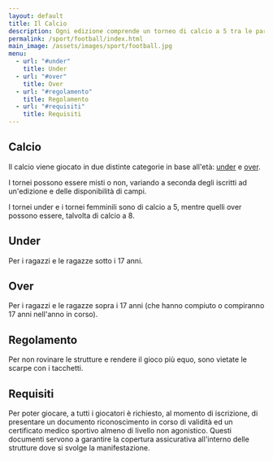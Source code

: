 ```yaml
---
layout: default
title: Il Calcio
description: Ogni edizione comprende un torneo di calcio a 5 tra le parrocchie
permalink: /sport/football/index.html
main_image: /assets/images/sport/football.jpg
menu:
  - url: "#under"
    title: Under
  - url: "#over"
    title: Over
  - url: "#regolamento"
    title: Regolamento
  - url: "#requisiti"
    title: Requisiti
---
```


## Calcio

Il calcio viene giocato in due distinte categorie in base all'età:
[under](#under "Vai alla sezione") e [over](#over "Vai alla sezione").

I tornei possono essere misti o non, variando a seconda degli iscritti ad un'edizione e delle disponibilità di campi.

I tornei under e i tornei femminili sono di calcio a 5, mentre quelli over possono essere, talvolta di calcio a 8. 

## Under

Per i ragazzi e le ragazze sotto i 17 anni.

## Over

Per i ragazzi e le ragazze sopra i 17 anni (che hanno compiuto o compiranno 17 anni nell'anno in corso).

## Regolamento

Per non rovinare le strutture e rendere il gioco più equo, sono vietate le scarpe con i tacchetti.

## Requisiti

Per poter giocare, a tutti i giocatori è richiesto, al momento di iscrizione, di presentare un documento riconoscimento in corso di validità ed un certificato medico sportivo almeno di livello non agonistico. Questi documenti servono a garantire la copertura assicurativa all'interno delle strutture dove si svolge la manifestazione.